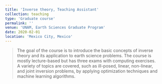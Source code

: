 ```yaml
---
title: 'Inverse theory, Teaching Assistant'
collection: teaching
type: 'Graduate course'
permalink: ''
venue: 'UNAM, Earth Sciences Graduate Program'
date: 2020-02-01
location: 'Mexico City, Mexico'
---
```

> The goal of the course is to introduce the basic concepts of inverse theory and its application to earth science problems. The course is mostly lecture-based but has three exams with computing exercises. A variety of topics are covered, such as ill-posed, linear, non-linear, and joint inversion problems, by applying optimization techniques and machine learning algorithms. 
